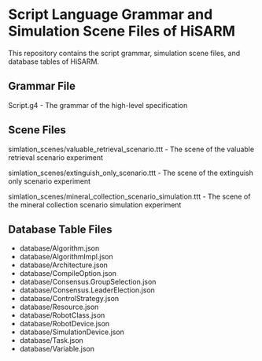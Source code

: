 # Script Language Grammar and Simulation Scene Files of HiSARM

This repository contains the script grammar, simulation scene files, and database tables of HiSARM.

## Grammar File

Script.g4 - The grammar of the high-level specification

## Scene Files

simlation_scenes/valuable_retrieval_scenario.ttt - The scene of the valuable retrieval scenario experiment

simlation_scenes/extinguish_only_scenario.ttt - The scene of the extinguish only scenario experiment

simlation_scenes/mineral_collection_scenario_simulation.ttt - The scene of the mineral collection scenario simulation experiment

## Database Table Files

- database/Algorithm.json
- database/AlgorithmImpl.json
- database/Architecture.json
- database/CompileOption.json
- database/Consensus.GroupSelection.json
- database/Consensus.LeaderElection.json
- database/ControlStrategy.json
- database/Resource.json
- database/RobotClass.json
- database/RobotDevice.json
- database/SimulationDevice.json
- database/Task.json
- database/Variable.json
